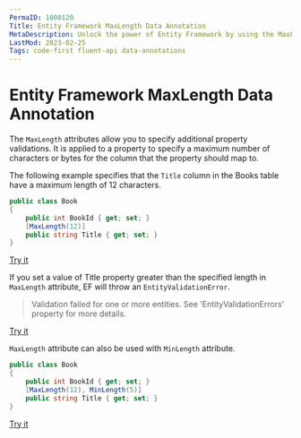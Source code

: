 ```yaml
---
PermaID: 1000120
Title: Entity Framework MaxLength Data Annotation
MetaDescription: Unlock the power of Entity Framework by using the MaxLength Data Annotations. Learn how to set this attribute to specify the maximum length of a string property.
LastMod: 2023-02-25
Tags: code-first fluent-api data-annotations
---
```


# Entity Framework MaxLength Data Annotation

The `MaxLength` attributes allow you to specify additional property validations. It is applied to a property to specify a maximum number of characters or bytes for the column that the property should map to.

The following example specifies that the `Title` column in the Books table have a maximum length of 12 characters.

```csharp
public class Book
{
    public int BookId { get; set; }
    [MaxLength(12)]
    public string Title { get; set; }
}
```
[Try it](https://dotnetfiddle.net/Zj2xjQ)

If you set a value of Title property greater than the specified length in `MaxLength` attribute, EF will throw an `EntityValidationError`.

> Validation failed for one or more entities. See 'EntityValidationErrors' property for more details.

[Try it](https://dotnetfiddle.net/cU0j7q)

`MaxLength` attribute can also be used with `MinLength` attribute.

```csharp
public class Book
{
    public int BookId { get; set; }
    [MaxLength(12), MinLength(5)]
    public string Title { get; set; }
}
```

[Try it](https://dotnetfiddle.net/WEeLzB)